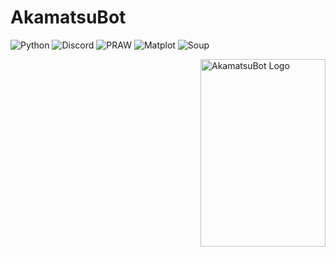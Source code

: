 # AkamatsuBot

![Python][1] ![Discord][2] ![PRAW][3] ![Matplot][4] ![Soup][5]

<img src="https://i.imgur.com/ktIpxg1.png" align="right"
     alt="AkamatsuBot Logo" width="200" height="300">

[1]: https://img.shields.io/badge/python%20-3.8.1-blue
[2]: https://img.shields.io/badge/discord.py-1.5.1-%235d8aa8
[3]: https://img.shields.io/badge/asyncpraw-7.1.0-red
[4]: https://img.shields.io/badge/matplotlib-3.3.3-orange
[5]: https://img.shields.io/badge/beautifulsoup-4.9.3-lightgrey
